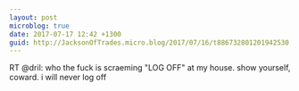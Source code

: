 ```yaml
---
layout: post
microblog: true
date: 2017-07-17 12:42 +1300
guid: http://JacksonOfTrades.micro.blog/2017/07/16/t886732801201942530.html
---
```

RT @dril: who the fuck is scraeming "LOG OFF" at my house. show yourself, coward. i will never log off
